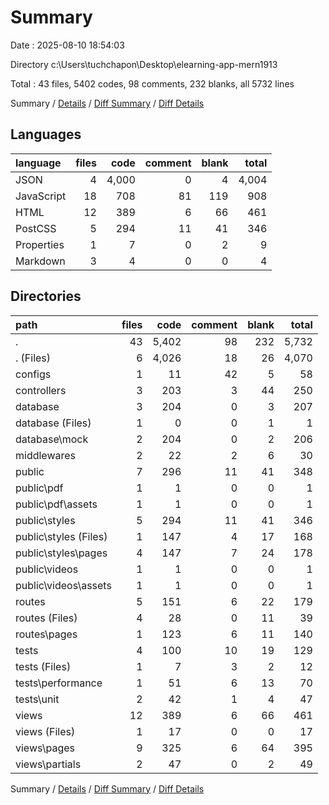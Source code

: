 # Summary

Date : 2025-08-10 18:54:03

Directory c:\\Users\\tuchchapon\\Desktop\\elearning-app-mern1913

Total : 43 files,  5402 codes, 98 comments, 232 blanks, all 5732 lines

Summary / [Details](details.md) / [Diff Summary](diff.md) / [Diff Details](diff-details.md)

## Languages
| language | files | code | comment | blank | total |
| :--- | ---: | ---: | ---: | ---: | ---: |
| JSON | 4 | 4,000 | 0 | 4 | 4,004 |
| JavaScript | 18 | 708 | 81 | 119 | 908 |
| HTML | 12 | 389 | 6 | 66 | 461 |
| PostCSS | 5 | 294 | 11 | 41 | 346 |
| Properties | 1 | 7 | 0 | 2 | 9 |
| Markdown | 3 | 4 | 0 | 0 | 4 |

## Directories
| path | files | code | comment | blank | total |
| :--- | ---: | ---: | ---: | ---: | ---: |
| . | 43 | 5,402 | 98 | 232 | 5,732 |
| . (Files) | 6 | 4,026 | 18 | 26 | 4,070 |
| configs | 1 | 11 | 42 | 5 | 58 |
| controllers | 3 | 203 | 3 | 44 | 250 |
| database | 3 | 204 | 0 | 3 | 207 |
| database (Files) | 1 | 0 | 0 | 1 | 1 |
| database\\mock | 2 | 204 | 0 | 2 | 206 |
| middlewares | 2 | 22 | 2 | 6 | 30 |
| public | 7 | 296 | 11 | 41 | 348 |
| public\\pdf | 1 | 1 | 0 | 0 | 1 |
| public\\pdf\\assets | 1 | 1 | 0 | 0 | 1 |
| public\\styles | 5 | 294 | 11 | 41 | 346 |
| public\\styles (Files) | 1 | 147 | 4 | 17 | 168 |
| public\\styles\\pages | 4 | 147 | 7 | 24 | 178 |
| public\\videos | 1 | 1 | 0 | 0 | 1 |
| public\\videos\\assets | 1 | 1 | 0 | 0 | 1 |
| routes | 5 | 151 | 6 | 22 | 179 |
| routes (Files) | 4 | 28 | 0 | 11 | 39 |
| routes\\pages | 1 | 123 | 6 | 11 | 140 |
| tests | 4 | 100 | 10 | 19 | 129 |
| tests (Files) | 1 | 7 | 3 | 2 | 12 |
| tests\\performance | 1 | 51 | 6 | 13 | 70 |
| tests\\unit | 2 | 42 | 1 | 4 | 47 |
| views | 12 | 389 | 6 | 66 | 461 |
| views (Files) | 1 | 17 | 0 | 0 | 17 |
| views\\pages | 9 | 325 | 6 | 64 | 395 |
| views\\partials | 2 | 47 | 0 | 2 | 49 |

Summary / [Details](details.md) / [Diff Summary](diff.md) / [Diff Details](diff-details.md)